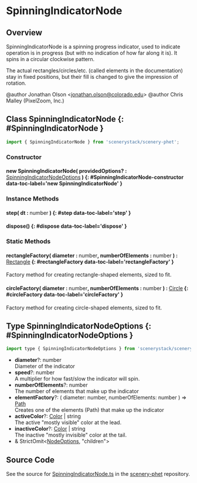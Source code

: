 # SpinningIndicatorNode

## Overview

SpinningIndicatorNode is a spinning progress indicator, used to indicate operation is in progress (but with no
indication of how far along it is).  It spins in a circular clockwise pattern.

The actual rectangles/circles/etc. (called elements in the documentation) stay in fixed positions, but their fill is
changed to give the impression of rotation.

@author Jonathan Olson &lt;jonathan.olson@colorado.edu&gt;
@author Chris Malley (PixelZoom, Inc.)

## Class SpinningIndicatorNode {: #SpinningIndicatorNode }


```js
import { SpinningIndicatorNode } from 'scenerystack/scenery-phet';
```
### Constructor

#### new SpinningIndicatorNode( providedOptions? : <span style="font-weight: 400;">[SpinningIndicatorNodeOptions](../scenery-phet/SpinningIndicatorNode.md#SpinningIndicatorNodeOptions)</span> ) {: #SpinningIndicatorNode-constructor data-toc-label='new SpinningIndicatorNode' }

### Instance Methods

#### step( dt : <span style="font-weight: 400;"><span style="color: hsla(calc(var(--md-hue) + 180deg),80%,40%,1);">number</span></span> ) {: #step data-toc-label='step' }

#### dispose() {: #dispose data-toc-label='dispose' }

### Static Methods

#### rectangleFactory( diameter : <span style="font-weight: 400;"><span style="color: hsla(calc(var(--md-hue) + 180deg),80%,40%,1);">number</span></span>, numberOfElements : <span style="font-weight: 400;"><span style="color: hsla(calc(var(--md-hue) + 180deg),80%,40%,1);">number</span></span> ) : <span style="font-weight: 400;">[Rectangle](../scenery/Rectangle.md)</span> {: #rectangleFactory data-toc-label='rectangleFactory' }

Factory method for creating rectangle-shaped elements, sized to fit.

#### circleFactory( diameter : <span style="font-weight: 400;"><span style="color: hsla(calc(var(--md-hue) + 180deg),80%,40%,1);">number</span></span>, numberOfElements : <span style="font-weight: 400;"><span style="color: hsla(calc(var(--md-hue) + 180deg),80%,40%,1);">number</span></span> ) : <span style="font-weight: 400;">[Circle](../scenery/Circle.md)</span> {: #circleFactory data-toc-label='circleFactory' }

Factory method for creating circle-shaped elements, sized to fit.



## Type SpinningIndicatorNodeOptions {: #SpinningIndicatorNodeOptions }


```js
import type { SpinningIndicatorNodeOptions } from 'scenerystack/scenery-phet';
```


- **diameter**?: <span style="color: hsla(calc(var(--md-hue) + 180deg),80%,40%,1);">number</span>
<br>  Diameter of the indicator
- **speed**?: <span style="color: hsla(calc(var(--md-hue) + 180deg),80%,40%,1);">number</span>
<br>  A multiplier for how fast/slow the indicator will spin.
- **numberOfElements**?: <span style="color: hsla(calc(var(--md-hue) + 180deg),80%,40%,1);">number</span>
<br>  The number of elements that make up the indicator
- **elementFactory**?: ( diameter: <span style="color: hsla(calc(var(--md-hue) + 180deg),80%,40%,1);">number</span>, numberOfElements: <span style="color: hsla(calc(var(--md-hue) + 180deg),80%,40%,1);">number</span> ) =&gt; [Path](../scenery/Path.md)
<br>  Creates one of the elements (Path) that make up the indicator
- **activeColor**?: [Color](../scenery/Color.md) | <span style="color: hsla(calc(var(--md-hue) + 180deg),80%,40%,1);">string</span>
<br>  The active "mostly visible" color at the lead.
- **inactiveColor**?: [Color](../scenery/Color.md) | <span style="color: hsla(calc(var(--md-hue) + 180deg),80%,40%,1);">string</span>
<br>  The inactive "mostly invisible" color at the tail.
- &amp; StrictOmit&lt;[NodeOptions](../scenery/Node.md#NodeOptions), "children"&gt;




## Source Code

See the source for [SpinningIndicatorNode.ts](https://github.com/phetsims/scenery-phet/blob/main/js/SpinningIndicatorNode.ts) in the [scenery-phet](https://github.com/phetsims/scenery-phet) repository.
